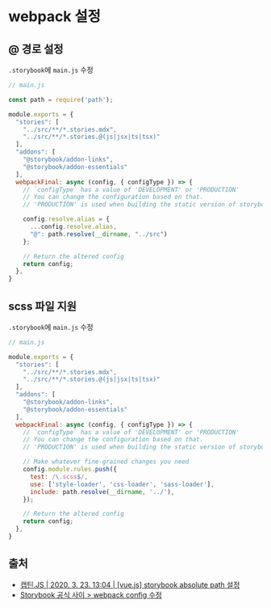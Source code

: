 # webpack 설정

## @ 경로 설정

`.storybook`에 `main.js` 수정

```javascript
// main.js

const path = require('path');

module.exports = {
  "stories": [
    "../src/**/*.stories.mdx",
    "../src/**/*.stories.@(js|jsx|ts|tsx)"
  ],
  "addons": [
    "@storybook/addon-links",
    "@storybook/addon-essentials"
  ],
  webpackFinal: async (config, { configType }) => {
    // `configType` has a value of 'DEVELOPMENT' or 'PRODUCTION'
    // You can change the configuration based on that.
    // 'PRODUCTION' is used when building the static version of storybook.

    config.resolve.alias = { 
      ...config.resolve.alias,
      "@": path.resolve(__dirname, "../src")
    };

    // Return the altered config
    return config;
  },
}
```

## scss 파일 지원

`.storybook`에 `main.js` 수정

```javascript
// main.js

module.exports = {
  "stories": [
    "../src/**/*.stories.mdx",
    "../src/**/*.stories.@(js|jsx|ts|tsx)"
  ],
  "addons": [
    "@storybook/addon-links",
    "@storybook/addon-essentials"
  ],
  webpackFinal: async (config, { configType }) => {
    // `configType` has a value of 'DEVELOPMENT' or 'PRODUCTION'
    // You can change the configuration based on that.
    // 'PRODUCTION' is used when building the static version of storybook.

    // Make whatever fine-grained changes you need
    config.module.rules.push({
      test: /\.scss$/,
      use: ['style-loader', 'css-loader', 'sass-loader'],
      include: path.resolve(__dirname, '../'),
    });

    // Return the altered config
    return config;
  },
}
```

## 출처

* [캡틴.JS \| 2020. 3. 23. 13:04 \| \[vue.js\] storybook absolute path 설정](https://avengersrhydon1121.tistory.com/276)
* [Storybook 공식 사이 &gt; webpack config 수정](https://storybook.js.org/docs/vue/configure/webpack#extending-storybooks-webpack-config)






